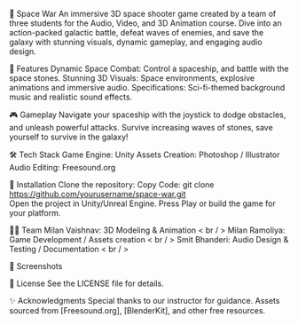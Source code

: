 🌌 Space War
An immersive 3D space shooter game created by a team of three students for the Audio, Video, and 3D Animation course. Dive into an action-packed galactic battle, defeat waves of enemies, and save the galaxy with stunning visuals, dynamic gameplay, and engaging audio design.

🚀 Features
Dynamic Space Combat: Control a spaceship, and battle with the space stones.
Stunning 3D Visuals: Space environments, explosive animations and immersive audio.
Specifications: Sci-fi-themed background music and realistic sound effects.

🎮 Gameplay
Navigate your spaceship with the joystick to dodge obstacles, and unleash powerful attacks.
Survive increasing waves of stones, save yourself to survive in the galaxy!

🛠️ Tech Stack
Game Engine: Unity
Assets Creation: Photoshop / Illustrator
Audio Editing: Freesound.org

📂 Installation
Clone the repository:
Copy Code: git clone https://github.com/yourusername/space-war.git  
Open the project in Unity/Unreal Engine.
Press Play or build the game for your platform.

👩‍💻 Team
Milan Vaishnav: 3D Modeling & Animation < br / >
Milan Ramoliya: Game Development / Assets creation < br / >
Smit Bhanderi: Audio Design & Testing / Documentation < br / >

📸 Screenshots

📄 License
See the LICENSE file for details.

✨ Acknowledgments
Special thanks to our instructor for guidance.
Assets sourced from [Freesound.org], [BlenderKit], and other free resources.
